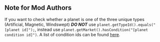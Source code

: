 ## Note for Mod Authors
If you want to check whether a planet is one of the three unique types (Artificial, Magnetic, Windswept) **_DO NOT_** use `planet.getTypeId().equals("[planet id]");`, instead use `planet.getMarket().hasCondition("[planet condition id]")`. A list of condition ids can be found [here](https://github.com/JamesTripleQ/Unknown-Skies/blob/master/data/campaign/market_conditions.csv).
